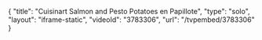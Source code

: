 {
    "title": "Cuisinart Salmon and Pesto Potatoes en Papillote",
    "type": "solo",
    "layout": "iframe-static",
    "videoId": "3783306",
    "url": "\/tvpembed\/3783306"
}